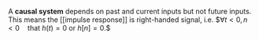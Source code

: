 A **causal system** depends on past and current inputs but not future inputs. This means the [[impulse response]] is right-handed signal, i.e. $$\forall t < 0, n < 0 \quad \text{that } h(t) = 0$ or $h[n]=0.$$